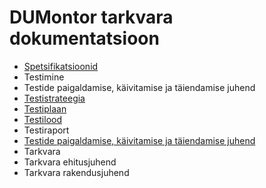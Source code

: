 # DUMontor tarkvara dokumentatsioon


* [Spetsifikatsioonid](spetsifikatsioonid/README.md)
* Testimine
 * Testide paigaldamise, käivitamise ja täiendamise juhend
 * [Testistrateegia](Testistrateegia.md)
 * [Testiplaan](Testiplaan.md)
 * [Testilood](Testilood.md)
 * Testiraport
 * [Testide paigaldamise, käivitamise ja täiendamise juhend](Testide_paigaldamine.md)
* Tarkvara
 * Tarkvara ehitusjuhend
 * Tarkvara rakendusjuhend
